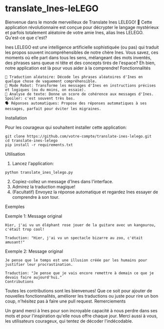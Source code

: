 # translate_Ines-leLEGO

Bienvenue dans le monde merveilleux de Translate Ines LELEGO! 🧩
Cette application révolutionnaire est conçue pour décrypter le langage mystérieux et parfois totalement aléatoire de votre amie Ines, alias Ines LELEGO.
Qu'est-ce que c'est?

Ines LELEGO est une intelligence artificielle sophistiquée (ou pas) qui traduit les propos souvent incompréhensibles de notre chère Ines. Vous savez, ces moments où elle part dans tous les sens, mélangeant des mots inventés, des phrases sans queue ni tête et des concepts tirés de l'espace? Eh bien, notre application est là pour vous aider à la comprendre!
Fonctionnalités

    🎲 Traduction aléatoire: Décode les phrases aléatoires d'Ines en quelque chose de vaguement compréhensible.
    🤖 Mode Robot: Transforme les messages d'Ines en instructions précises et logiques (ou du moins, on essaie).
    🧠 Analyse de texte: Donne un score de cohérence aux messages d'Ines. Spoiler: c'est souvent très bas.
    🗣️ Réponses automatiques: Propose des réponses automatiques à ses messages, parfait pour éviter les migraines.

Installation

Pour les courageux qui souhaitent installer cette application:

```
git clone https://github.com/votre-compte/translate-ines-lelego.git
cd translate-ines-lelego
pip install -r requirements.txt
```
Utilisation

1. Lancez l'application:
```
python translate_ines_lelego.py
```
2. Copiez-collez un message d'Ines dans l'interface.
3. Admirez la traduction magique!
4. (Facultatif) Envoyez la réponse automatique et regardez Ines essayer de comprendre à son tour.

Exemples

Exemple 1: Message original
```
Hier, j'ai vu un éléphant rose jouer de la guitare avec un kangourou, c'était trop cool!

Traduction: "Hier, j'ai vu un spectacle bizarre au zoo, c'était amusant!"
```
Exemple 2: Message original
```
Je pense que le temps est une illusion créée par les humains pour justifier leur procrastination.

Traduction: "Je pense que je vais encore remettre à demain ce que je devais faire aujourd'hui."
Contributions
```
Toutes les contributions sont les bienvenues! Que ce soit pour ajouter de nouvelles fonctionnalités, améliorer les traductions ou juste pour rire un bon coup, n'hésitez pas à faire une pull request.
Remerciements

Un grand merci à Ines pour son incroyable capacité à nous perdre dans ses mots et pour l'inspiration qu'elle nous offre chaque jour. Merci aussi à vous, les utilisateurs courageux, qui tentez de décoder l'indécodable.
